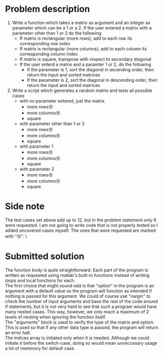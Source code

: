 # Problem description
1. Write a function which takes a matrix as argument and an integer as parameter which can be a 1 or a 2. If the user entered a matrix with a parameter other than 1 or 2 do the following:
 	- If matrix is rectangular (more rows), add to each row its corresponding row index
 	- If matrix is rectangular (more columns), add to each column its corresponding column index
 	- If matrix is square, transpose with respect to secondary diagonal
	- If the user enterd a matrix and a paramter 1 or 2, do the following
 		- If the parameter is 1, sort the diagonal in ascending order, then return the input and sorted matrices
 		- If the parameter is 2, sort the diagonal in descending order, then return the input and sorted matrices
2. Write a script which generates a random matrix and tests all possible cases
	- with no parameter entered, just the matrix
 		- more rows🉑
 		- more columns🉑
 		- square
	- with parameter other than 1 or 2
 		- more rows🉑
 		- more columns🉑
 		- square
	- with parameter 1
		- more rows🉑
 		- more columns🉑
 		- square
	- with parameter 2
 		- more rows🉑
 		- more columns🉑
 		- square

# Side note
The test cases set above add up to 12, but in the problem statement only 6 were requested. I am not going to write code that is not properly tested so I added uncovered cases myself. The ones that were requested are marked with "🉑". \

# Submitted solution
The function body is quite straightforward. Each part of the program is written as requested using matlab's built-in functions instead of writing loops and local functions for each.\
The first choice that might sound odd is that "option" in the program is an argument with a default value so the program will function as intended if nothing is passed for this argument. We could of course use "nargin" to check the number of input arguments and base the rest of the code around if statements, but it is not very hard to see that such a program would have many nested cases. This way, however, we only reach a maximum of 2 levels of nesting when ignoring the function itself.\
The "arguments" block is used to verify the type of the matrix and option. This is used so that if any other data type is passed, the program will return an error halt.\
The indices array is initiated only when it is needed. Although we could initiate it before the switch-case, doing so would mean unneccesary usage a lot of memmory for default case.
